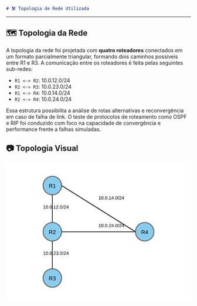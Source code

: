 ```markdown
# 🛠️ Topologia de Rede Utilizada
```
---
## 🗺️ Topologia da Rede

A topologia da rede foi projetada com **quatro roteadores** conectados em um formato parcialmente triangular, formando dois caminhos possíveis entre R1 e R3. A comunicação entre os roteadores é feita pelas seguintes sub-redes:

- `R1 <-> R2`: 10.0.12.0/24  
- `R2 <-> R3`: 10.0.23.0/24  
- `R1 <-> R4`: 10.0.14.0/24  
- `R2 <-> R4`: 10.0.24.0/24

Essa estrutura possibilita a análise de rotas alternativas e reconvergência em caso de falha de link. O teste de protocolos de roteamento como OSPF e RIP foi conduzido com foco na capacidade de convergência e performance frente a falhas simuladas.

## 📷 Topologia Visual
<p align="center">
  <img src="https://raw.githubusercontent.com/Andrio530/Routing-lab/main/topologia.svg?sanitize=true"
       alt="Topologia da Rede" width="600"/>
</p>


